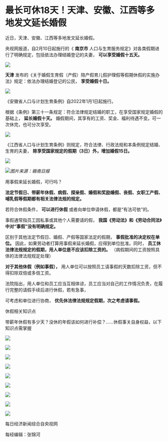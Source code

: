 # 最长可休18天！天津、安徽、江西等多地发文延长婚假

近日，天津、安徽、江西等多地发文延长婚假。

央视网报道，自2月10日起施行的《 **南京市** 人口与生育服务规定》对各类假期进行了明确规定，包括依法办理结婚登记的夫妻， **可以享受婚假十五天。**

![](https://inews.gtimg.com/newsapp_bt/0/15673281424/1000)

**天津** 发布的《关于婚假生育假（产假）陪产假育儿假护理假等假期休假的实施办法》规定：依法办理结婚登记的公民， **享受婚假十日。**

![](https://inews.gtimg.com/newsapp_bt/0/15673281427/1000)

《安徽省人口与计划生育条例》自2022年1月1日起施行。

根据《条例》第三十一条规定：符合法律规定结婚的职工，在享受国家规定婚假的基础上， **延长婚假十天。**
婚假期间，其享有的工资、奖金、福利待遇不变。可一次休完，也可分次享受。

![](https://inews.gtimg.com/newsapp_bt/0/15673281428/1000)

《江西省人口与计划生育条例》则规定，符合法律、行政法规和本条例规定结婚、生育的夫妻， **除享受国家规定的假期（3日）外，增加婚假15日。**

![](https://inews.gtimg.com/newsapp_bt/0/15673281431/1000)

![](https://inews.gtimg.com/newsapp_bt/0/15673281433/1000)_图片来源：赣南日报_

用事假来延长婚假，可行吗？

**法定节假日、带薪年休假、病假、探亲假、婚假和奖励婚假、丧假、女职工产假、哺乳假等假期都有相关法律法规的规定。**

若符合休假条件， **可以进行休假** 或者向单位申请休假，都是“有法可依”的。

事假通常指员工因私事或其他个人需要请的假， **我国《劳动法》和《劳动合同法》中对“事假”没有明确规定。**

区别于其他法定节假日、婚假、产假等国家法定的假期， **事假批准的决定权在单位。** 因此，如果劳动者打算用事假来延长婚假，应得到单位批准。同时，
**员工休法律法规规定的假期，用人单位是不应该扣除工资的。** （病假期间的工资按照具体的法律法规规定处理）

**对于其他休假（例如事假），** 用人单位可以按照员工请事假的天数扣除工资，但不得扣除双倍或多倍工资。

法院指出，用人单位和员工应当互相体谅，员工应当对自己的工作情况负责，在履行完整的请假手续后进行休假，若有急事，

可考虑和单位进行协商， **优先休法律法规规定假期，次之考虑请事假。**

休假相关知识点

带薪年休假有多少天？没休的年假该如何进行补偿？……休假事关自身权益，以下知识点需掌握

![](https://inews.gtimg.com/newsapp_bt/0/15673281438/1000)

![](https://inews.gtimg.com/newsapp_bt/0/15673281442/1000)

![](https://inews.gtimg.com/newsapp_bt/0/15673281444/1000)

![](https://inews.gtimg.com/newsapp_bt/0/15673281446/1000)

![](https://inews.gtimg.com/newsapp_bt/0/15673281448/1000)

![](https://inews.gtimg.com/newsapp_bt/0/15673281450/1000)

![](https://inews.gtimg.com/newsapp_bt/0/15673281453/1000)

![](https://inews.gtimg.com/newsapp_bt/0/15673281457/1000)

![](https://inews.gtimg.com/newsapp_bt/0/15673281461/1000)

每日经济新闻综合自央视网

每经编辑：张锦河

